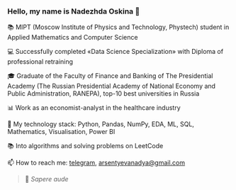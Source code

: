 ### Hello, my name is Nadezhda Oskina 👋

:books: MIPT (Moscow Institute of Physics and Technology, Phystech) student in Applied Mathematics and Computer Science

:computer: Successfully completed «Data Science Specialization» with Diploma of professional retraining

:mortar_board: Graduate of the Faculty of Finance and Banking of The Presidential Academy (The Russian Presidential Academy of National Economy and Public Administration, RANEPA), top-10 best universities in Russia

:bar_chart: Work as an economist-analyst in the healthcare industry

:open_file_folder: My technology stack: Python, Pandas, NumPy, EDA, ML, SQL, Mathematics, Visualisation, Power BI

:books: Into algorithms and solving problems on LeetCode

📫 How to reach me: [telegram](https://t.me/nadarsa), arsentyevanadya@gmail.com

> 📜 *Sapere aude*

<!--
**Nadarsa/Nadarsa** is a ✨ _special_ ✨ repository because its `README.md` (this file) appears on your GitHub profile.

Here are some ideas to get you started:

- 🔭 I’m currently working on ...
- 🌱 I’m currently learning ...
- 👯 I’m looking to collaborate on ...
- 🤔 I’m looking for help with ...
- 💬 Ask me about ...
- 📫 How to reach me: ...
- 😄 Pronouns: ...
- ⚡ Fun fact: ...
-->
